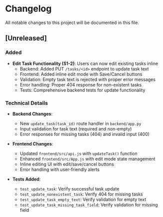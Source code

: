 # Changelog

All notable changes to this project will be documented in this file.

## [Unreleased]

### Added
- **Edit Task Functionality (S1-2)**: Users can now edit existing tasks inline
  - Backend: Added PUT `/tasks/<id>` endpoint to update task text
  - Frontend: Added inline edit mode with Save/Cancel buttons
  - Validation: Empty task text is rejected with proper error messages
  - Error handling: Proper 404 response for non-existent tasks
  - Tests: Comprehensive backend tests for update functionality

### Technical Details
- **Backend Changes**:
  - New `update_task(task_id)` route handler in `backend/app.py`
  - Input validation for task text (required and non-empty)
  - Error responses for missing tasks (404) and invalid input (400)
  
- **Frontend Changes**:
  - Updated `frontend/src/api.js` with `updateTask()` function
  - Enhanced `frontend/src/App.js` with edit mode state management
  - Inline editing UI with edit/save/cancel buttons
  - Error handling with user-friendly alerts

- **Tests Added**:
  - `test_update_task`: Verify successful task update
  - `test_update_nonexistent_task`: Verify 404 for missing tasks
  - `test_update_task_empty_text`: Verify validation for empty text
  - `test_update_task_missing_task_field`: Verify validation for missing field

